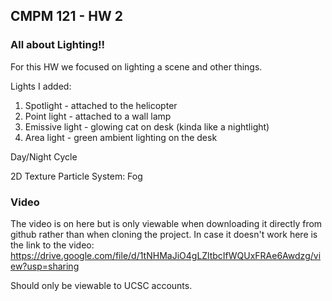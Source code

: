 ## CMPM 121 - HW 2

### All about Lighting!!

For this HW we focused on lighting a scene and other things.

Lights I added:

1. Spotlight - attached to the helicopter
2. Point light - attached to a wall lamp
3. Emissive light - glowing cat on desk (kinda like a nightlight)
4. Area light - green ambient lighting on the desk

Day/Night Cycle

2D Texture Particle System: Fog

### Video

The video is on here but is only viewable when downloading it directly from github rather than when cloning the project. 
In case it doesn't work here is the link to the video: https://drive.google.com/file/d/1tNHMaJiO4gLZltbcIfWQUxFRAe6Awdzg/view?usp=sharing

Should only be viewable to UCSC accounts.
